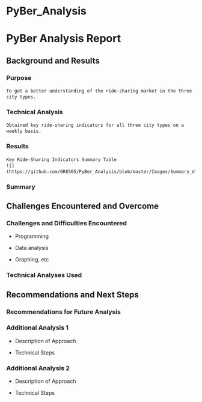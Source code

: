 # PyBer_Analysis

# PyBer Analysis Report

## Background and Results

### Purpose
    To get a better understanding of the ride-sharing market in the three city types.
### Technical Analysis
    Obtained key ride-sharing indicators for all three city types on a weekly basis.
### Results
    Key Ride-Sharing Indicators Summary Table
    ![](https://github.com/GR8505/PyBer_Analysis/blob/master/Images/Summary_df.png)
### Summary

## Challenges Encountered and Overcome

### Challenges and Difficulties Encountered

* Programming

* Data analysis

* Graphing, etc

### Technical Analyses Used

## Recommendations and Next Steps

### Recommendations for Future Analysis

### Additional Analysis 1

* Description of Approach

* Technical Steps

### Additional Analysis 2

* Description of Approach

* Technical Steps
